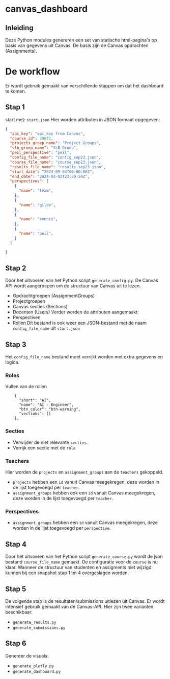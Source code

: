 # canvas_dashboard
## Inleiding
Deze Python modules genereren een set van statische html-pagina's op basis van gegevens uit Canvas. De basis zijn de Canvas opdrachten (Assignments).
# De workflow
Er wordt gebruik gemaakt van verschillende stappen om dat het dashboard te komen.
## Stap 1
start met:
`start.json`
Hier worden attributen in JSON formaat opgegeven:
```json 
{
  "api_key": "api_key from Canvas",
  "course_id": 39872,
  "projects_groep_name": "Project Groups",
  "slb_groep_name": "SLB Groep",
  "peil_perspective": "peil",
  "config_file_name": "config_sep23.json",
  "course_file_name": "course_sep23.json",
  "results_file_name": "results_sep23.json",
  "start_date": "2023-09-04T00:00:00Z",
  "end_date": "2024-02-02T23:59:59Z",
  "perspectives": [
    {
      "name": "team",
    },
    {
      "name": "gilde",
    },
    {
      "name": "kennis",
    },
    {
      "name": "peil",
    }
  ]

}
```
## Stap 2
Door het uitvoeren van het Python script `generate_config.py`. De Canvas API wordt aangeroepen om de structuur van Canvas uit te lezen.
- Opdrachtgroepen (AssignmentGroups)
- Projectgroepen 
- Canvas secties (Sections)
- Docenten (Users)
Verder worden de attributen aangemaakt:
- Perspectiven
- Rollen
Dit bestand is ook weer een JSON-bestand met de naam `config_file_name` uit `start.json`
## Stap 3
Het `config_file_name` bestand moet verrijkt worden met extra gegevens en logica.
### Roles
Vullen van de rollen
```
    {
      "short": "AI",
      "name": "AI - Engineer",
      "btn_color": "btn-warning",
      "sections": []
    },
```
### Secties
- Verwijder de niet relevante `secties`.
- Verrijk een sectie met de `role`
### Teachers
Hier worden de `projects` en `assignment_groups` aan de `teachers` gekoppeld. 
- `projects` hebben een `id` vanuit Canvas meegekregen, deze worden in de lijst toegevoegd per `teacher`.
- `assignment_groups` hebben ook een `id` vanuit Canvas meegekregen, deze worden in de lijst toegevoegd per `teacher`.
### Perspectives
- `assignment_groups` hebben een `id` vanuit Canvas meegekregen, deze worden in de lijst toegevoegd per `perspective`.
## Stap 4
Door het uitvoeren van het Python script `generate_course.py` wordt de json bestand `course_file_name` gemaakt. De configuratie voor de `course` is nu klaar. Wanneer de structuur van studenten en assigments niet wijzigd kunnen bij een snapshot stap 1 tm 4 overgeslagen worden.
## Stap 5
De volgende stap is de resultaten/submissions uitlezen uit Canvas. Er wordt intensief gebruik gemaakt van de Canvas-API. Hier zijn twee varianten beschikbaar:
- `generate_results.py`
- `generate_submissions.py`
## Stap 6
Genereer de visuals:
- `generate_plotly.py`
- `generate_dashboard.py`
